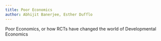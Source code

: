 ```yaml
---
title: Poor Economics
author: Abhijit Banerjee, Esther Dufflo
---
```


Poor Economics, or how RCTs have changed the world of Developmental Economics